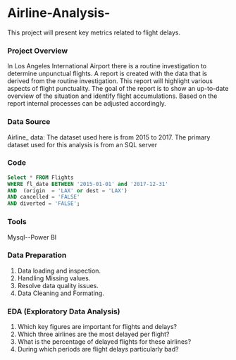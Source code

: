 # Airline-Analysis-
This project will present key metrics related to flight delays.
### Project Overview
In Los Angeles International Airport there is a routine investigation to determine unpunctual flights. A report is created with the data that is derived from the routine investigation.
This report will highlight various aspects of flight punctuality. The goal of the report is to show an up-to-date overview of the situation and identify flight accumulations. Based on the report internal processes can be adjusted accordingly.
### Data Source
Airline_ data: The dataset used here is from 2015 to 2017.
The primary dataset used for this analysis is from an SQL server
### Code
```sql
Select * FROM Flights 
WHERE fl_date BETWEEN '2015-01-01' and '2017-12-31'
AND  (origin  = 'LAX' or dest = 'LAX')
AND cancelled = 'FALSE' 
AND diverted = 'FALSE';
```

### Tools
Mysql--Power BI
### Data Preparation

   1. Data loading and inspection.
   2. Handling Missing values.
   3. Resolve data quality issues.
   4. Data Cleaning and Formating.
   
### EDA (Exploratory Data Analysis)

   1. Which key figures are important for flights and delays?
   2. Which three airlines are the most delayed per flight?
   3. What is the percentage of delayed flights for these airlines?
   4. During which periods are flight delays particularly bad?

 
